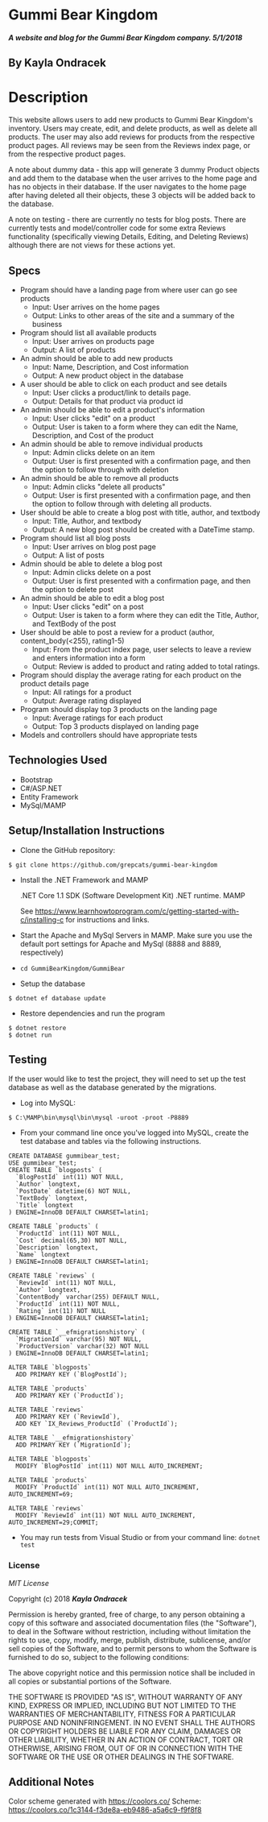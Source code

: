 ﻿# Gummi Bear Kingdom

##### A website and blog for the Gummi Bear Kingdom company. 5/1/2018

## By Kayla Ondracek

# Description
This website allows users to add new products to Gummi Bear Kingdom's inventory. Users may create, edit, and delete products, as well as delete all products. The user may also add reviews for products from the respective product pages. All reviews may be seen from the Reviews index page, or from the respective product pages.

A note about dummy data - this app will generate 3 dummy Product objects and add them to the database when the user arrives to the home page and has no objects in their database. If the user navigates to the home page after having deleted all their objects, these 3 objects will be added back to the database.

A note on testing - there are currently no tests for blog posts. There are currently tests and model/controller code for some extra Reviews functionality (specifically viewing Details, Editing, and Deleting Reviews) although there are not views for these actions yet.

## Specs
* Program should have a landing page from where user can go see products
	* Input: User arrives on the home pages
	* Output: Links to other areas of the site and a summary of the business
* Program should list all available products
	* Input: User arrives on products page
	* Output: A list of products
* An admin should be able to add new products
	* Input: Name, Description, and Cost information
	* Output: A new product object in the database
* A user should be able to click on each product and see details
	* Input: User clicks a product/link to details page.
	* Output: Details for that product via product id
* An admin should be able to edit a product's information
	* Input: User clicks "edit" on a product
	* Output: User is taken to a form where they can edit the Name, Description, and Cost of the product
* An admin should be able to remove individual products
	* Input: Admin clicks delete on an item
	* Output: User is first presented with a confirmation page, and then the option to follow through with deletion
* An admin should be able to remove all products
	* Input: Admin clicks "delete all products"
	* Output: User is first presented with a confirmation page, and then the option to follow through with deleting all products.
* User should be able to create a blog post with title, author, and textbody
	* Input: Title, Author, and textbody
	* Output: A new blog post should be created with a DateTime stamp.
* Program should list all blog posts
	* Input: User arrives on blog post page
	* Output: A list of posts
* Admin should be able to delete a blog post
	* Input: Admin clicks delete on a post
	* Output: User is first presented with a confirmation page, and then the option to delete post
* An admin should be able to edit a blog post
	* Input: User clicks "edit" on a post
	* Output: User is taken to a form where they can edit the Title, Author, and TextBody of the post
* User should be able to post a review for a product (author, content_body(<255), rating1-5)
	* Input: From the product index page, user selects to leave a review and enters information into a form
	* Output: Review is added to product and rating added to total ratings.
* Program should display the average rating for each product on the product details page
	* Input: All ratings for a product
	* Output: Average rating displayed
* Program should display top 3 products on the landing page
	* Input: Average ratings for each product
	* Output: Top 3 products displayed on landing page
* Models and controllers should have appropriate tests

## Technologies Used
* Bootstrap
* C#/ASP.NET
* Entity Framework
* MySql/MAMP

## Setup/Installation Instructions
  * Clone the GitHub repository:
  ```
  $ git clone https://github.com/grepcats/gummi-bear-kingdom
  ```

  * Install the .NET Framework and MAMP

    .NET Core 1.1 SDK (Software Development Kit)
    .NET runtime.
    MAMP

    See https://www.learnhowtoprogram.com/c/getting-started-with-c/installing-c for instructions and links.

* Start the Apache and MySql Servers in MAMP. Make sure you use the default port settings for Apache and MySql (8888 and 8889, respectively)

* `cd GummiBearKingdom/GummiBear`

*  Setup the database

  ```
  $ dotnet ef database update
  ```
*  Restore dependencies and run the program
  ```
  $ dotnet restore
  $ dotnet run
  ```

## Testing
If the user would like to test the project, they will need to set up the test database as well as the database generated by the migrations.
* Log into MySQL:
```
$ C:\MAMP\bin\mysql\bin\mysql -uroot -proot -P8889
```
* From your command line once you've logged into MySQL, create the test database and tables via the following instructions.

```
CREATE DATABASE gummibear_test;
USE gummibear_test;
CREATE TABLE `blogposts` (
  `BlogPostId` int(11) NOT NULL,
  `Author` longtext,
  `PostDate` datetime(6) NOT NULL,
  `TextBody` longtext,
  `Title` longtext
) ENGINE=InnoDB DEFAULT CHARSET=latin1;

CREATE TABLE `products` (
  `ProductId` int(11) NOT NULL,
  `Cost` decimal(65,30) NOT NULL,
  `Description` longtext,
  `Name` longtext
) ENGINE=InnoDB DEFAULT CHARSET=latin1;

CREATE TABLE `reviews` (
  `ReviewId` int(11) NOT NULL,
  `Author` longtext,
  `ContentBody` varchar(255) DEFAULT NULL,
  `ProductId` int(11) NOT NULL,
  `Rating` int(11) NOT NULL
) ENGINE=InnoDB DEFAULT CHARSET=latin1;

CREATE TABLE `__efmigrationshistory` (
  `MigrationId` varchar(95) NOT NULL,
  `ProductVersion` varchar(32) NOT NULL
) ENGINE=InnoDB DEFAULT CHARSET=latin1;

ALTER TABLE `blogposts`
  ADD PRIMARY KEY (`BlogPostId`);

ALTER TABLE `products`
  ADD PRIMARY KEY (`ProductId`);

ALTER TABLE `reviews`
  ADD PRIMARY KEY (`ReviewId`),
  ADD KEY `IX_Reviews_ProductId` (`ProductId`);

ALTER TABLE `__efmigrationshistory`
  ADD PRIMARY KEY (`MigrationId`);

ALTER TABLE `blogposts`
  MODIFY `BlogPostId` int(11) NOT NULL AUTO_INCREMENT;

ALTER TABLE `products`
  MODIFY `ProductId` int(11) NOT NULL AUTO_INCREMENT, AUTO_INCREMENT=69;

ALTER TABLE `reviews`
  MODIFY `ReviewId` int(11) NOT NULL AUTO_INCREMENT, AUTO_INCREMENT=29;COMMIT;
```

* You may run tests from Visual Studio or from your command line:
`dotnet test`

### License

*MIT License*

Copyright (c) 2018 **_Kayla Ondracek_**

Permission is hereby granted, free of charge, to any person obtaining a copy
of this software and associated documentation files (the "Software"), to deal
in the Software without restriction, including without limitation the rights
to use, copy, modify, merge, publish, distribute, sublicense, and/or sell
copies of the Software, and to permit persons to whom the Software is
furnished to do so, subject to the following conditions:

The above copyright notice and this permission notice shall be included in all
copies or substantial portions of the Software.

THE SOFTWARE IS PROVIDED "AS IS", WITHOUT WARRANTY OF ANY KIND, EXPRESS OR
IMPLIED, INCLUDING BUT NOT LIMITED TO THE WARRANTIES OF MERCHANTABILITY,
FITNESS FOR A PARTICULAR PURPOSE AND NONINFRINGEMENT. IN NO EVENT SHALL THE
AUTHORS OR COPYRIGHT HOLDERS BE LIABLE FOR ANY CLAIM, DAMAGES OR OTHER
LIABILITY, WHETHER IN AN ACTION OF CONTRACT, TORT OR OTHERWISE, ARISING FROM,
OUT OF OR IN CONNECTION WITH THE SOFTWARE OR THE USE OR OTHER DEALINGS IN THE
SOFTWARE.

## Additional Notes
Color scheme generated with https://coolors.co/
Scheme: https://coolors.co/1c3144-f3de8a-eb9486-a5a6c9-f9f8f8
